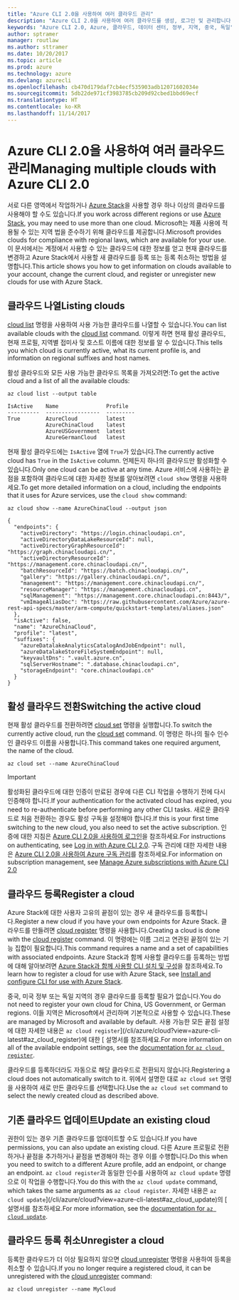 ```yaml
---
title: "Azure CLI 2.0을 사용하여 여러 클라우드 관리"
description: "Azure CLI 2.0을 사용하여 여러 클라우드를 생성, 로그인 및 관리합니다."
keywords: "Azure CLI 2.0, Azure, 클라우드, 데이터 센터, 정부, 지역, 중국, 독일"
author: sptramer
manager: routlaw
ms.author: sttramer
ms.date: 10/20/2017
ms.topic: article
ms.prod: azure
ms.technology: azure
ms.devlang: azurecli
ms.openlocfilehash: cb470d179daf7cb4ecf535903adb12071602034e
ms.sourcegitcommit: 5db22de971cf3983785cb209d92cbed1bbd69ecf
ms.translationtype: HT
ms.contentlocale: ko-KR
ms.lasthandoff: 11/14/2017
---
```

# <a name="managing-multiple-clouds-with-azure-cli-20"></a><span data-ttu-id="008c9-104">Azure CLI 2.0을 사용하여 여러 클라우드 관리</span><span class="sxs-lookup"><span data-stu-id="008c9-104">Managing multiple clouds with Azure CLI 2.0</span></span>

<span data-ttu-id="008c9-105">서로 다른 영역에서 작업하거나 [Azure Stack](https://docs.microsoft.com/en-us/azure/azure-stack/user/)을 사용할 경우 하나 이상의 클라우드를 사용해야 할 수도 있습니다.</span><span class="sxs-lookup"><span data-stu-id="008c9-105">If you work across different regions or use [Azure Stack](https://docs.microsoft.com/en-us/azure/azure-stack/user/), you may need to use more than one cloud.</span></span> <span data-ttu-id="008c9-106">Microsoft는 제품 사용에 적용될 수 있는 지역 법을 준수하기 위해 클라우드를 제공합니다.</span><span class="sxs-lookup"><span data-stu-id="008c9-106">Microsoft provides clouds for compliance with regional laws, which are available for your use.</span></span> <span data-ttu-id="008c9-107">이 문서에서는 계정에서 사용할 수 있는 클라우드에 대한 정보를 얻고 현재 클라우드를 변경하고 Azure Stack에서 사용할 새 클라우드를 등록 또는 등록 취소하는 방법을 설명합니다.</span><span class="sxs-lookup"><span data-stu-id="008c9-107">This article shows you how to get information on clouds available to your account, change the current cloud, and register or unregister new clouds for use with Azure Stack.</span></span>

## <a name="listing-clouds"></a><span data-ttu-id="008c9-108">클라우드 나열</span><span class="sxs-lookup"><span data-stu-id="008c9-108">Listing clouds</span></span>

<span data-ttu-id="008c9-109">[cloud list](/cli/azure/cloud#list) 명령을 사용하여 사용 가능한 클라우드를 나열할 수 있습니다.</span><span class="sxs-lookup"><span data-stu-id="008c9-109">You can list available clouds with the [cloud list](/cli/azure/cloud#list) command.</span></span> <span data-ttu-id="008c9-110">이렇게 하면 현재 활성 클라우드, 현재 프로필, 지역별 접미사 및 호스트 이름에 대한 정보를 알 수 있습니다.</span><span class="sxs-lookup"><span data-stu-id="008c9-110">This tells you which cloud is currently active, what its current profile is, and information on regional suffixes and host names.</span></span>

<span data-ttu-id="008c9-111">활성 클라우드와 모든 사용 가능한 클라우드 목록을 가져오려면:</span><span class="sxs-lookup"><span data-stu-id="008c9-111">To get the active cloud and a list of all the available clouds:</span></span>

```azurecli
az cloud list --output table
```

```output
IsActive    Name               Profile
----------  -----------------  ---------
True        AzureCloud         latest
            AzureChinaCloud    latest
            AzureUSGovernment  latest
            AzureGermanCloud   latest
```

<span data-ttu-id="008c9-112">현재 활성 클라우드에는 `IsActive` 열에 `True`가 있습니다.</span><span class="sxs-lookup"><span data-stu-id="008c9-112">The currently active cloud has `True` in the `IsActive` column.</span></span> <span data-ttu-id="008c9-113">언제든지 하나의 클라우드만 활성화할 수 있습니다.</span><span class="sxs-lookup"><span data-stu-id="008c9-113">Only one cloud can be active at any time.</span></span> <span data-ttu-id="008c9-114">Azure 서비스에 사용하는 끝점을 포함하여 클라우드에 대한 자세한 정보를 알아보려면 `cloud show` 명령을 사용하세요.</span><span class="sxs-lookup"><span data-stu-id="008c9-114">To get more detailed information on a cloud, including the endpoints that it uses for Azure services, use the `cloud show` command:</span></span>

```azurecli
az cloud show --name AzureChinaCloud --output json
```

```output
{
  "endpoints": {
    "activeDirectory": "https://login.chinacloudapi.cn",
    "activeDirectoryDataLakeResourceId": null,
    "activeDirectoryGraphResourceId": "https://graph.chinacloudapi.cn/",
    "activeDirectoryResourceId": "https://management.core.chinacloudapi.cn/",
    "batchResourceId": "https://batch.chinacloudapi.cn/",
    "gallery": "https://gallery.chinacloudapi.cn/",
    "management": "https://management.core.chinacloudapi.cn/",
    "resourceManager": "https://management.chinacloudapi.cn",
    "sqlManagement": "https://management.core.chinacloudapi.cn:8443/",
    "vmImageAliasDoc": "https://raw.githubusercontent.com/Azure/azure-rest-api-specs/master/arm-compute/quickstart-templates/aliases.json"
  },
  "isActive": false,
  "name": "AzureChinaCloud",
  "profile": "latest",
  "suffixes": {
    "azureDatalakeAnalyticsCatalogAndJobEndpoint": null,
    "azureDatalakeStoreFileSystemEndpoint": null,
    "keyvaultDns": ".vault.azure.cn",
    "sqlServerHostname": ".database.chinacloudapi.cn",
    "storageEndpoint": "core.chinacloudapi.cn"
  }
}
```

## <a name="switching-the-active-cloud"></a><span data-ttu-id="008c9-115">활성 클라우드 전환</span><span class="sxs-lookup"><span data-stu-id="008c9-115">Switching the active cloud</span></span>

<span data-ttu-id="008c9-116">현재 활성 클라우드를 전환하려면 [cloud set](/cli/azure/cloud#set) 명령을 실행합니다.</span><span class="sxs-lookup"><span data-stu-id="008c9-116">To switch the currently active cloud, run the [cloud set](/cli/azure/cloud#set) command.</span></span> <span data-ttu-id="008c9-117">이 명령은 하나의 필수 인수인 클라우드 이름을 사용합니다.</span><span class="sxs-lookup"><span data-stu-id="008c9-117">This command takes one required argument, the name of the cloud.</span></span>

```azurecli
az cloud set --name AzureChinaCloud
```

> [!IMPORTANT]
> <span data-ttu-id="008c9-118">활성화된 클라우드에 대한 인증이 만료된 경우에 다른 CLI 작업을 수행하기 전에 다시 인증해야 합니다.</span><span class="sxs-lookup"><span data-stu-id="008c9-118">If your authentication for the activated cloud has expired, you need to re-authenticate before performing any other CLI tasks.</span></span> <span data-ttu-id="008c9-119">새로운 클라우드로 처음 전환하는 경우도 활성 구독을 설정해야 합니다.</span><span class="sxs-lookup"><span data-stu-id="008c9-119">If this is your first time switching to the new cloud, you also need to set the active subscription.</span></span>
> <span data-ttu-id="008c9-120">인증에 대한 지침은 [Azure CLI 2.0을 사용하여 로그인](authenticate-azure-cli.md)을 참조하세요.</span><span class="sxs-lookup"><span data-stu-id="008c9-120">For instructions on authenticating, see [Log in with Azure CLI 2.0](authenticate-azure-cli.md).</span></span> <span data-ttu-id="008c9-121">구독 관리에 대한 자세한 내용은 [Azure CLI 2.0을 사용하여 Azure 구독 관리](manage-azure-subscriptions-azure-cli.md)를 참조하세요.</span><span class="sxs-lookup"><span data-stu-id="008c9-121">For information on subscription management, see [Manage Azure subscriptions with Azure CLI 2.0](manage-azure-subscriptions-azure-cli.md)</span></span>

## <a name="register-a-cloud"></a><span data-ttu-id="008c9-122">클라우드 등록</span><span class="sxs-lookup"><span data-stu-id="008c9-122">Register a cloud</span></span>

<span data-ttu-id="008c9-123">Azure Stack에 대한 사용자 고유의 끝점이 있는 경우 새 클라우드를 등록합니다.</span><span class="sxs-lookup"><span data-stu-id="008c9-123">Register a new cloud if you have your own endpoints for Azure Stack.</span></span> <span data-ttu-id="008c9-124">클라우드를 만들려면 [cloud register](/cli/azure/cloud#register) 명령을 사용합니다.</span><span class="sxs-lookup"><span data-stu-id="008c9-124">Creating a cloud is done with the [cloud register](/cli/azure/cloud#register) command.</span></span> <span data-ttu-id="008c9-125">이 명령에는 이름 그리고 연관된 끝점이 있는 기능 집합이 필요합니다.</span><span class="sxs-lookup"><span data-stu-id="008c9-125">This command requires a name and a set of capabilities with associated endpoints.</span></span> <span data-ttu-id="008c9-126">Azure Stack과 함께 사용할 클라우드를 등록하는 방법에 대해 알아보려면 [Azure Stack과 함께 사용할 CLI 설치 및 구성](/azure/azure-stack/user/azure-stack-connect-cli#connect-to-azure-stack)을 참조하세요.</span><span class="sxs-lookup"><span data-stu-id="008c9-126">To learn how to register a cloud for use with Azure Stack, see [Install and configure CLI for use with Azure Stack](/azure/azure-stack/user/azure-stack-connect-cli#connect-to-azure-stack).</span></span>  

<span data-ttu-id="008c9-127">중국, 미국 정부 또는 독일 지역의 경우 클라우드를 등록할 필요가 없습니다.</span><span class="sxs-lookup"><span data-stu-id="008c9-127">You do not need to register your own cloud for China, US Government, or German regions.</span></span> <span data-ttu-id="008c9-128">이들 지역은 Microsoft에서 관리하며 기본적으로 사용할 수 있습니다.</span><span class="sxs-lookup"><span data-stu-id="008c9-128">These are managed by Microsoft and available by default.</span></span>  <span data-ttu-id="008c9-129">사용 가능한 모든 끝점 설정에 대한 자세한 내용은 `az cloud register`](/cli/azure/cloud?view=azure-cli-latest#az_cloud_register)에 대한 [ 설명서를 참조하세요.</span><span class="sxs-lookup"><span data-stu-id="008c9-129">For more information on all of the available endpoint settings, see the [documentation for `az cloud register`](/cli/azure/cloud?view=azure-cli-latest#az_cloud_register).</span></span>

<span data-ttu-id="008c9-130">클라우드를 등록하더라도 자동으로 해당 클라우드로 전환되지 않습니다.</span><span class="sxs-lookup"><span data-stu-id="008c9-130">Registering a cloud does not automatically switch to it.</span></span> <span data-ttu-id="008c9-131">위에서 설명한 대로 `az cloud set` 명령을 사용하여 새로 만든 클라우드를 선택합니다.</span><span class="sxs-lookup"><span data-stu-id="008c9-131">Use the `az cloud set` command to select the newly created cloud as described above.</span></span>

## <a name="update-an-existing-cloud"></a><span data-ttu-id="008c9-132">기존 클라우드 업데이트</span><span class="sxs-lookup"><span data-stu-id="008c9-132">Update an existing cloud</span></span>

<span data-ttu-id="008c9-133">권한이 있는 경우 기존 클라우드를 업데이트할 수도 있습니다.</span><span class="sxs-lookup"><span data-stu-id="008c9-133">If you have permissions, you can also update an existing cloud.</span></span> <span data-ttu-id="008c9-134">다른 Azure 프로필로 전환하거나 끝점을 추가하거나 끝점을 변경해야 하는 경우 이를 수행합니다.</span><span class="sxs-lookup"><span data-stu-id="008c9-134">Do this when you need to switch to a different Azure profile, add an endpoint, or change an endpoint.</span></span>
<span data-ttu-id="008c9-135">`az cloud register`과 동일한 인수를 사용하여 `az cloud update` 명령으로 이 작업을 수행합니다.</span><span class="sxs-lookup"><span data-stu-id="008c9-135">You do this with the `az cloud update` command, which takes the same arguments as `az cloud register`.</span></span> <span data-ttu-id="008c9-136">자세한 내용은 `az cloud update`](/cli/azure/cloud?view=azure-cli-latest#az_cloud_update)의 [ 설명서를 참조하세요.</span><span class="sxs-lookup"><span data-stu-id="008c9-136">For more information, see the [documentation for `az cloud update`](/cli/azure/cloud?view=azure-cli-latest#az_cloud_update).</span></span>

## <a name="unregister-a-cloud"></a><span data-ttu-id="008c9-137">클라우드 등록 취소</span><span class="sxs-lookup"><span data-stu-id="008c9-137">Unregister a cloud</span></span>

<span data-ttu-id="008c9-138">등록한 클라우드가 더 이상 필요하지 않으면 [cloud unregister](/cli/azure/cloud#unregister) 명령을 사용하여 등록을 취소할 수 있습니다.</span><span class="sxs-lookup"><span data-stu-id="008c9-138">If you no longer require a registered cloud, it can be unregistered with the [cloud unregister](/cli/azure/cloud#unregister) command:</span></span>

```azurecli
az cloud unregister --name MyCloud
```
